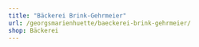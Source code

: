 ```yaml
---
title: "Bäckerei Brink-Gehrmeier"
url: /georgsmarienhuette/baeckerei-brink-gehrmeier/
shop: Bäckerei
---
```

